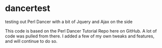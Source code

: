 # dancertest
testing out Perl Dancer with a bit of Jquery and Ajax on the side

This code is based on the Perl Dancer Tutorial Repo here on GitHub. A lot of code was pulled from there. I added a few of my own tweaks and features, and will continue to do so.
